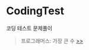 # CodingTest
코딩 테스트 문제풀이
<br>

> 프로그래머스: 가장 큰 수 [>>](https://school.programmers.co.kr/learn/courses/30/lessons/42746?language=java) <br>
<br> 
